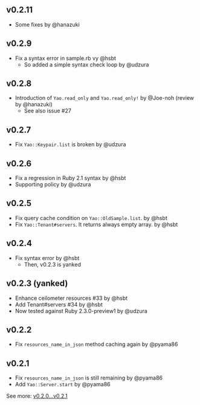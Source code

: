 ## v0.2.11

* Some fixes by @hanazuki

## v0.2.9

* Fix a syntax error in sample.rb vy @hsbt
  * So added a simple syntax check loop by @udzura

## v0.2.8

* Introduction of `Yao.read_only` and `Yao.read_only!` by @Joe-noh (review by @hanazuki)
  * See also issue #27

## v0.2.7

* Fix `Yao::Keypair.list` is broken by @udzura

## v0.2.6

* Fix a regression in Ruby 2.1 syntax by @hsbt
* Supporting policy by @udzura

## v0.2.5

* Fix query cache condition on `Yao::OldSample.list`. by @hsbt
* Fix `Yao::Tenant#servers`. It returns always empty array. by @hsbt

## v0.2.4

* Fix syntax error by @hsbt
  * Then, v0.2.3 is yanked

## v0.2.3 (yanked)

* Enhance ceilometer resources #33 by @hsbt
* Add Tenant#servers #34 by @hsbt
* Now tested against Ruby 2.3.0-preview1 by @udzura

## v0.2.2

* Fix `resources_name_in_json` method caching again by @pyama86

## v0.2.1

* Fix `resources_name_in_json` is still remaining by @pyama86
* Add `Yao::Server.start` by @pyama86

See more: [v0.2.0...v0.2.1](https://github.com/yaocloud/yao/compare/v0.2.0...v0.2.1)

